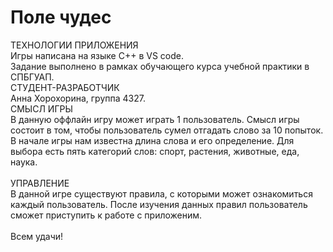 # Поле чудес
ТЕХНОЛОГИИ ПРИЛОЖЕНИЯ<br>
Игры написана на языке С++ в VS code.<br>
Задание выполнено в рамках обучающего курса учебной практики в СПБГУАП.<br>
СТУДЕНТ-РАЗРАБОТЧИК<br>
Анна Хорохорина, группа 4327.<br>
СМЫСЛ ИГРЫ<br>
В данную оффлайн игру может играть 1 пользователь. Смысл игры состоит в том, чтобы пользователь сумел отгадать слово за 10 попыток. В начале игры нам известна длина слова и его определение. Для выбора есть пять категорий слов: спорт, растения, животные, еда, наука.<br>  
УПРАВЛЕНИЕ<br>
В данной игре существуют правила, с которыми может ознакомиться каждый пользователь.
После изучения данных правил пользователь сможет приступить к работе с приложеним.<br>
<br>
Всем удачи!
